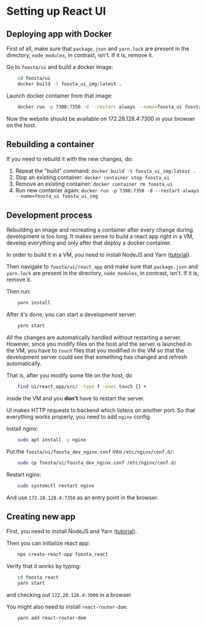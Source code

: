 # Setting up React UI

## Deploying app with Docker

First of all, make sure that `package.json` and `yarn.lock` are present in the directory, `node_modules`, in contrast, isn't. If it is, remove it.

Go to `foosta/ui` and build a docker image:
```bash
    cd foosta/ui
    docker build -t foosta_ui_img:latest .
```

Launch docker container from that image:
```bash
    docker run -p 7300:7350 -d --restart always --name=foosta_ui foosta_ui_img
```

Now the website should be available on 172.28.128.4:7300 in your browser on the host.



## Rebuilding a container

If you need to rebuild it with the new changes, do:
1. Repeat the "build" command: `docker build -t foosta_ui_img:latest .`
2. Stop an existing container: `docker container stop foosta_ui`
3. Remove an existing container: `docker container rm foosta_ui`
4. Run new container again: `docker run -p 7300:7350 -d --restart always --name=foosta_ui foosta_ui_img`



## Development process

Rebuilding an image and recreating a container after every change during development is too long. It makes sense to build a react app right in a VM, develep everything and only after that deploy a docker container.

In order to build it in a VM, you need to install NodeJS and Yarn ([tutorial](/doc/install/nodejs_and_yarn.md)).

Then navigate to `foosta/ui/react_app` and make sure that `package.json` and `yarn.lock` are present in the directory, `node_modules`, in contrast, isn't. If it is, remove it.

Then run:
```bash
    yarn install
```

After it's done, you can start a development server:
```bash
    yarn start
```

All the changes are automatically handled without restarting a server. However, since you modify files on the host and the server is launched in the VM, you have to `touch` files that you modified in the VM so that the development server could see that something has changed and refresh automatically.

That is, after you modify some file on the host, do
```bash
    find ui/react_app/src/ -type f -exec touch {} +
```
inside the VM and you **don't** have to restart the server.

UI makes HTTP requests to backend which listens on another port. So that everything works properly, you need to add `nginx` config.

Install nginx:
```bash
    sudo apt install -y nginx
```

Put the `foosta/ui/foosta_dev_nginx.conf` into `/etc/nginx/conf.d/`:
```bash
    sudo cp foosta/ui/foosta_dev_nginx.conf /etc/nginx/conf.d/
```

Restart nginx:
```bash
    sudo systemctl restart nginx
```

And use `172.28.128.4:7350` as an entry point in the browser.



## Creating new app

First, you need to install NodeJS and Yarn ([tutorial](/doc/install/nodejs_and_yarn.md)).

Then you can initialize react app:
```bash
    npx create-react-app foosta_react
```

Verify that it works by typing:
```bash
    cd foosta_react
    yarn start
```
and checking out `172.28.128.4:3000` in a browser.

You might also need to install `react-router-dom`:
```bash
    yarn add react-router-dom
```
